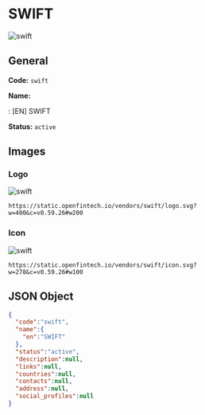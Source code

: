 
# SWIFT 
![swift](https://static.openfintech.io/vendors/swift/logo.svg?w=400&c=v0.59.26#w200)  

## General 
 
**Code:** `swift` 
 
**Name:** 
 
:	[EN] SWIFT 
 
**Status:** `active` 
 

## Images 

### Logo 
 
![swift](https://static.openfintech.io/vendors/swift/logo.svg?w=400&c=v0.59.26#w200)  

```
https://static.openfintech.io/vendors/swift/logo.svg?w=400&c=v0.59.26#w200
```  

### Icon 
 
![swift](https://static.openfintech.io/vendors/swift/icon.svg?w=278&c=v0.59.26#w100)  

```
https://static.openfintech.io/vendors/swift/icon.svg?w=278&c=v0.59.26#w100
```  

## JSON Object 

```json
{
  "code":"swift",
  "name":{
    "en":"SWIFT"
  },
  "status":"active",
  "description":null,
  "links":null,
  "countries":null,
  "contacts":null,
  "address":null,
  "social_profiles":null
}
```  
